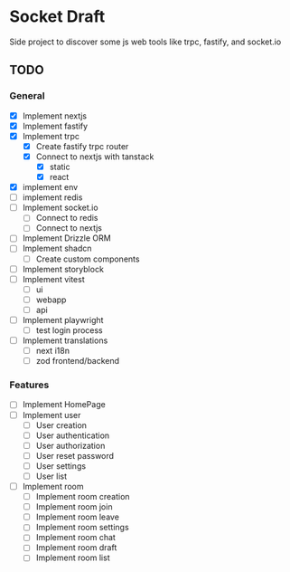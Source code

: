 # Socket Draft

Side project to discover some js web tools like trpc, fastify, and socket.io

## TODO

### General

- [x] Implement nextjs
- [x] Implement fastify
- [x] Implement trpc
  - [x] Create fastify trpc router
  - [x] Connect to nextjs with tanstack
    - [x] static
    - [x] react
- [x] implement env
- [ ] implement redis
- [ ] Implement socket.io
  - [ ] Connect to redis
  - [ ] Connect to nextjs
- [ ] Implement Drizzle ORM
- [ ] Implement shadcn
  - [ ] Create custom components
- [ ] Implement storyblock
- [ ] Implement vitest
  - [ ] ui
  - [ ] webapp
  - [ ] api
- [ ] Implement playwright
  - [ ] test login process
- [ ] Implement translations
  - [ ] next i18n
  - [ ] zod frontend/backend

### Features

- [ ] Implement HomePage
- [ ] Implement user
  - [ ] User creation
  - [ ] User authentication
  - [ ] User authorization
  - [ ] User reset password
  - [ ] User settings
  - [ ] User list
- [ ] Implement room
  - [ ] Implement room creation
  - [ ] Implement room join
  - [ ] Implement room leave
  - [ ] Implement room settings
  - [ ] Implement room chat
  - [ ] Implement room draft
  - [ ] Implement room list
